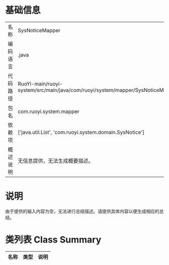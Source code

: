 # 基础信息

|      |      |
|------|------|
| 名称 | SysNoticeMapper |
| 编码语言 | .java |
| 代码路径 | RuoYi-main/ruoyi-system/src/main/java/com/ruoyi/system/mapper/SysNoticeMapper.java |
| 包名 | com.ruoyi.system.mapper |
| 依赖项 | ['java.util.List', 'com.ruoyi.system.domain.SysNotice'] |
| 概述说明 | 无信息提供，无法生成概要描述。 |

# 说明

由于提供的输入内容为空，无法进行总结描述。请提供具体内容以便生成相应的总结。

# 类列表 Class Summary

| 名称   | 类型  | 说明 |
|-------|------|-------------|





